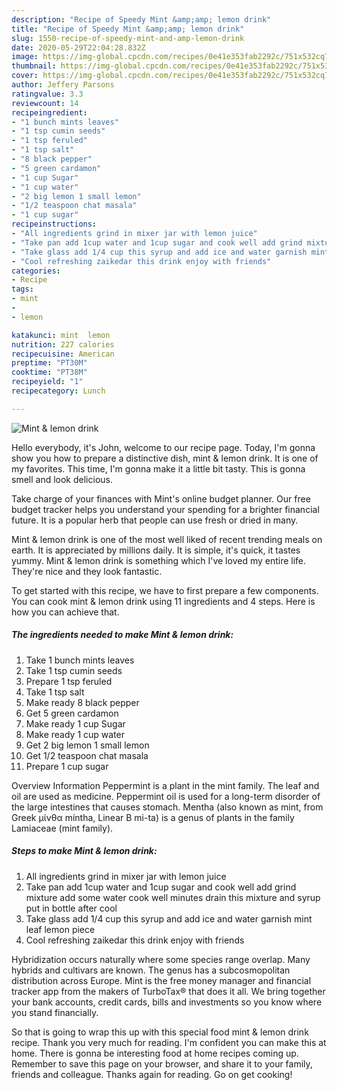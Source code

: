 ```yaml
---
description: "Recipe of Speedy Mint &amp;amp; lemon drink"
title: "Recipe of Speedy Mint &amp;amp; lemon drink"
slug: 1550-recipe-of-speedy-mint-and-amp-lemon-drink
date: 2020-05-29T22:04:28.832Z
image: https://img-global.cpcdn.com/recipes/0e41e353fab2292c/751x532cq70/mint-lemon-drink-recipe-main-photo.jpg
thumbnail: https://img-global.cpcdn.com/recipes/0e41e353fab2292c/751x532cq70/mint-lemon-drink-recipe-main-photo.jpg
cover: https://img-global.cpcdn.com/recipes/0e41e353fab2292c/751x532cq70/mint-lemon-drink-recipe-main-photo.jpg
author: Jeffery Parsons
ratingvalue: 3.3
reviewcount: 14
recipeingredient:
- "1 bunch mints leaves"
- "1 tsp cumin seeds"
- "1 tsp feruled"
- "1 tsp salt"
- "8 black pepper"
- "5 green cardamon"
- "1 cup Sugar"
- "1 cup water"
- "2 big lemon 1 small lemon"
- "1/2 teaspoon chat masala"
- "1 cup sugar"
recipeinstructions:
- "All ingredients grind in mixer jar with lemon juice"
- "Take pan add 1cup water and 1cup sugar and cook well add grind mixture add some water cook well minutes drain this mixture and syrup put in bottle after cool"
- "Take glass add 1/4 cup this syrup and add ice and water garnish mint leaf lemon piece"
- "Cool refreshing zaikedar this drink enjoy with friends"
categories:
- Recipe
tags:
- mint
- 
- lemon

katakunci: mint  lemon 
nutrition: 227 calories
recipecuisine: American
preptime: "PT30M"
cooktime: "PT38M"
recipeyield: "1"
recipecategory: Lunch

---
```



![Mint &amp; lemon drink](https://img-global.cpcdn.com/recipes/0e41e353fab2292c/751x532cq70/mint-lemon-drink-recipe-main-photo.jpg)

Hello everybody, it's John, welcome to our recipe page. Today, I'm gonna show you how to prepare a distinctive dish, mint &amp; lemon drink. It is one of my favorites. This time, I'm gonna make it a little bit tasty. This is gonna smell and look delicious.

Take charge of your finances with Mint&#39;s online budget planner. Our free budget tracker helps you understand your spending for a brighter financial future. It is a popular herb that people can use fresh or dried in many.

Mint &amp; lemon drink is one of the most well liked of recent trending meals on earth. It is appreciated by millions daily. It is simple, it's quick, it tastes yummy. Mint &amp; lemon drink is something which I've loved my entire life. They're nice and they look fantastic.


To get started with this recipe, we have to first prepare a few components. You can cook mint &amp; lemon drink using 11 ingredients and 4 steps. Here is how you can achieve that.

<!--inarticleads1-->

##### The ingredients needed to make Mint &amp; lemon drink:

1. Take 1 bunch mints leaves
1. Take 1 tsp cumin seeds
1. Prepare 1 tsp feruled
1. Take 1 tsp salt
1. Make ready 8 black pepper
1. Get 5 green cardamon
1. Make ready 1 cup Sugar
1. Make ready 1 cup water
1. Get 2 big lemon 1 small lemon
1. Get 1/2 teaspoon chat masala
1. Prepare 1 cup sugar


Overview Information Peppermint is a plant in the mint family. The leaf and oil are used as medicine. Peppermint oil is used for a long-term disorder of the large intestines that causes stomach. Mentha (also known as mint, from Greek μίνθα míntha, Linear B mi-ta) is a genus of plants in the family Lamiaceae (mint family). 

<!--inarticleads2-->

##### Steps to make Mint &amp; lemon drink:

1. All ingredients grind in mixer jar with lemon juice
1. Take pan add 1cup water and 1cup sugar and cook well add grind mixture add some water cook well minutes drain this mixture and syrup put in bottle after cool
1. Take glass add 1/4 cup this syrup and add ice and water garnish mint leaf lemon piece
1. Cool refreshing zaikedar this drink enjoy with friends


Hybridization occurs naturally where some species range overlap. Many hybrids and cultivars are known. The genus has a subcosmopolitan distribution across Europe. Mint is the free money manager and financial tracker app from the makers of TurboTax® that does it all. We bring together your bank accounts, credit cards, bills and investments so you know where you stand financially. 

So that is going to wrap this up with this special food mint &amp; lemon drink recipe. Thank you very much for reading. I'm confident you can make this at home. There is gonna be interesting food at home recipes coming up. Remember to save this page on your browser, and share it to your family, friends and colleague. Thanks again for reading. Go on get cooking!
